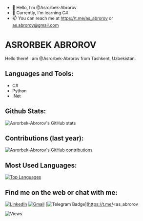 - 👋 Hello, I’m @Asrorbek-Abrorov
- 🌱 Currently, I'm learning C#
- 📫 You can reach me at https://t.me/as_abrorov or as.abrorov@gmail.com

# ASRORBEK ABROROV

Hello there!
I am @Asrorbek-Abrorov from Tashkent, Uzbekistan.

## Languages and Tools:

- C#
- Python
- .Net

## Github Stats:

![Asrorbek-Abrorov's GitHub stats](https://github-readme-stats.vercel.app/api?username=Asrorbek-Abrorov&show_icons=true&theme=radical)

## Contributions (last year):

[![Asrorbek-Abrorov's GitHub contributions](https://github-readme-streak-stats.herokuapp.com/?user=Asrorbek-Abrorov&theme=radical)](https://github.com/Asrorbek-Abrorov/github-readme-stats)

## Most Used Languages:

[![Top Languages](https://github-readme-stats.vercel.app/api/top-langs/?username=Asrorbek-Abrorov&layout=compact)](https://github.com/Asrorbek-Abrorov/github-readme-stats)

## Find me on the web or chat with me:

[![LinkedIn](https://img.shields.io/badge/LinkedIn-0077B5?style=for-the-badge&logo=linkedin&logoColor=white)](https://www.linkedin.com/in/asrorbek-abrorov-8a9957296/)
[![Gmail](https://img.shields.io/badge/as.abrorov@gmail.com-D14836?style=for-the-badge&logo=gmail&logoColor=white)](https://as.abrorov@gmail.com)
[![Telegram Badge](https://img.shields.io/badge/-as_abrorov-2CA5E0?style=flat&logo=Telegram&logoColor=white)](https://t.me/<as_abrorov





![Views](https://komarev.com/ghpvc/?username=your-github-username&label=Views&color=181717&style=flat)

